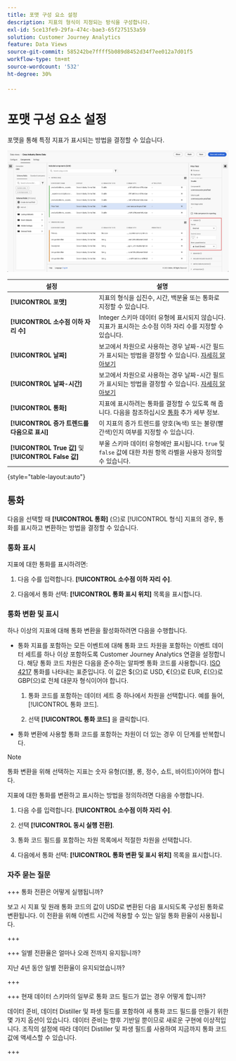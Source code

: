 ```yaml
---
title: 포맷 구성 요소 설정
description: 지표의 형식이 지정되는 방식을 구성합니다.
exl-id: 5ce13fe9-29fa-474c-bae3-65f275153a59
solution: Customer Journey Analytics
feature: Data Views
source-git-commit: 585242be7ffff5b089d8452d34f7ee012a7d01f5
workflow-type: tm+mt
source-wordcount: '532'
ht-degree: 30%

---
```


# 포맷 구성 요소 설정

포맷을 통해 특정 지표가 표시되는 방법을 결정할 수 있습니다.

![포맷 설정](../assets/format-settings.png)

| 설정 | 설명 |
| --- | --- |
| **[!UICONTROL 포맷]** | 지표의 형식을 십진수, 시간, 백분율 또는 통화로 지정할 수 있습니다. |
| **[!UICONTROL 소수점 이하 자리 수]** | Integer 스키마 데이터 유형에 표시되지 않습니다. 지표가 표시하는 소수점 이하 자리 수를 지정할 수 있습니다. |
| **[!UICONTROL 날짜]** | 보고에서 차원으로 사용하는 경우 날짜-시간 필드가 표시되는 방법을 결정할 수 있습니다. [자세히 알아보기](../../use-cases/data-views/data-views-usecases.md#date-and-date-time-use-cases) |
| **[!UICONTROL 날짜-시간]** | 보고에서 차원으로 사용하는 경우 날짜-시간 필드가 표시되는 방법을 결정할 수 있습니다. [자세히 알아보기](../../use-cases/data-views/data-views-usecases.md#date-and-date-time-use-cases) |
| **[!UICONTROL 통화]** | 지표에 표시하려는 통화를 결정할 수 있도록 해 줍니다. 다음을 참조하십시오 [통화](#currency) 추가 세부 정보. |
| **[!UICONTROL 증가 트렌드를 다음으로 표시]** | 이 지표의 증가 트렌드를 양호(녹색) 또는 불량(빨간색)인지 여부를 지정할 수 있습니다. |
| **[!UICONTROL True 값]** 및 **[!UICONTROL False 값]** | 부울 스키마 데이터 유형에만 표시됩니다. `true` 및 `false` 값에 대한 차원 항목 라벨을 사용자 정의할 수 있습니다. |

{style="table-layout:auto"}


## 통화

다음을 선택할 때 **[!UICONTROL 통화]** (으)로 [!UICONTROL 형식] 지표의 경우, 통화를 표시하고 변환하는 방법을 결정할 수 있습니다.

### 통화 표시

지표에 대한 통화를 표시하려면:

1. 다음 수를 입력합니다. **[!UICONTROL 소수점 이하 자리 수]**.

1. 다음에서 통화 선택: **[!UICONTROL 통화 표시 위치]** 목록을 표시합니다.


### 통화 변환 및 표시

하나 이상의 지표에 대해 통화 변환을 활성화하려면 다음을 수행합니다.

- 통화 지표를 포함하는 모든 이벤트에 대해 통화 코드 차원을 포함하는 이벤트 데이터 세트를 하나 이상 포함하도록 Customer Journey Analytics 연결을 설정합니다. 해당 통화 코드 차원은 다음을 준수하는 알파벳 통화 코드를 사용합니다. [ISO 4217](https://www.iso.org/iso-4217-currency-codes.html) 통화를 나타내는 표준입니다. 이 값은 $(으)로 USD, €(으)로 EUR, £(으)로 GBP(으)로 전체 대문자 형식이어야 합니다.

   1. 통화 코드를 포함하는 데이터 세트 중 하나에서 차원을 선택합니다. 예를 들어, [!UICONTROL 통화 코드].

   1. 선택 **[!UICONTROL 통화 코드]** 을 클릭합니다.

- 통화 변환에 사용할 통화 코드를 포함하는 차원이 더 있는 경우 이 단계를 반복합니다.

>[!NOTE]
>
>통화 변환을 위해 선택하는 지표는 숫자 유형(더블, 롱, 정수, 쇼트, 바이트)이어야 합니다.


지표에 대한 통화를 변환하고 표시하는 방법을 정의하려면 다음을 수행합니다.

1. 다음 수를 입력합니다. **[!UICONTROL 소수점 이하 자리 수]**.

1. 선택 **[!UICONTROL 동시 실행 전환]**.

1. 통화 코드 필드를 포함하는 차원 목록에서 적절한 차원을 선택합니다.

1. 다음에서 통화 선택: **[!UICONTROL 통화 변환 및 표시 위치]** 목록을 표시합니다.

### 자주 묻는 질문

+++ 통화 전환은 어떻게 실행됩니까?

보고 시 지표 및 원래 통화 코드의 값이 USD로 변환된 다음 표시되도록 구성된 통화로 변환됩니다. 이 전환을 위해 이벤트 시간에 적용할 수 있는 일일 통화 환율이 사용됩니다.

+++


+++ 일별 전환율은 얼마나 오래 전까지 유지됩니까?

지난 4년 동안 일별 전환율이 유지되었습니까?

+++


+++ 현재 데이터 스키마의 일부로 통화 코드 필드가 없는 경우 어떻게 합니까?

데이터 준비, 데이터 Distiller 및 파생 필드를 포함하여 새 통화 코드 필드를 만들기 위한 몇 가지 옵션이 있습니다. 데이터 준비는 향후 기반일 뿐이므로 새로운 구현에 이상적입니다. 조직의 설정에 따라 데이터 Distiller 및 파생 필드를 사용하여 지금까지 통화 코드 값에 액세스할 수 있습니다.

+++

